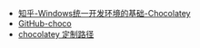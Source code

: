 - [知乎-Windows统一开发环境的基础-Chocolatey](https://zhuanlan.zhihu.com/p/53421288v)
- [GitHub-choco](https://github.com/chocolatey/choco)
- [chocolatey 定制路径](https://www.jianshu.com/p/f5f4efd04cab)
